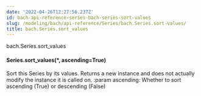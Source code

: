 ```yaml
---
date: '2022-04-26T12:27:56.237Z'
id: bach-api-reference-series-bach-series-sort-values
slug: /modeling/bach/api-reference/Series/bach.Series.sort-values/
title: bach.Series.sort_values
---
```


bach.Series.sort_values


#### Series.sort_values(\*, ascending=True)
Sort this Series by its values.
Returns a new instance and does not actually modify the instance it is called on.
:param ascending: Whether to sort ascending (True) or descending (False)

<!-- !! processed by numpydoc !! -->
